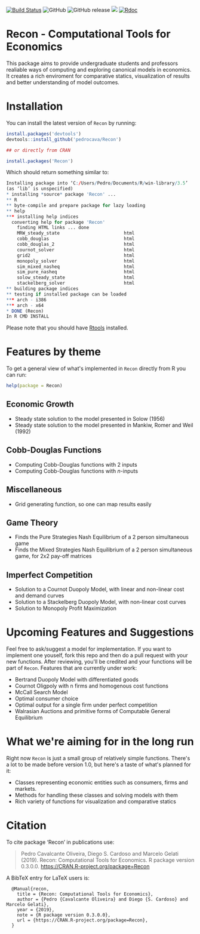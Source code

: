 [![Build Status](https://travis-ci.org/pedrocava/Recon.svg?branch=master)](https://travis-ci.org/pedrocava/Recon)
![GitHub](https://img.shields.io/github/license/pedrocava/Recon.svg?style=for-the-badge)
![GitHub release](https://img.shields.io/github/release-pre/pedrocava/Recon.svg?style=for-the-badge)
[![](https://cranlogs.r-pkg.org/badges/Recon)](https://cran.r-project.org/package=Recon)
[![Rdoc](http://www.rdocumentation.org/badges/version/Recon)](http://www.rdocumentation.org/packages/Recon)

# Recon - Computational Tools for Economics

This package aims to provide undergraduate students and professors realiable ways of computing and exploring canonical models in economics. It creates a rich enviroment for comparative statics, visualization of results and better understanding of model outcomes.

# Installation

You can install the latest version of ``Recon`` by running:

``` r
install.packages('devtools')
devtools::install_github('pedrocava/Recon')

## or directly from CRAN

install.packages('Recon')
```

Which should return something similar to:

``` r
Installing package into ‘C:/Users/Pedro/Documents/R/win-library/3.5’
(as ‘lib’ is unspecified)
* installing *source* package 'Recon' ...
** R
** byte-compile and prepare package for lazy loading
** help
*** installing help indices
  converting help for package 'Recon'
    finding HTML links ... done
    MRW_steady_state                        html  
    cobb_douglas                            html  
    cobb_douglas_2                          html  
    cournot_solver                          html  
    grid2                                   html  
    monopoly_solver                         html  
    sim_mixed_nasheq                        html  
    sim_pure_nasheq                         html  
    solow_steady_state                      html  
    stackelberg_solver                      html  
** building package indices
** testing if installed package can be loaded
*** arch - i386
*** arch - x64
* DONE (Recon)
In R CMD INSTALL
```

Please note that you should have [Rtools](http://cran.r-project.org/bin/windows/Rtools/) installed. 

# Features by theme

To get a general view of what's implemented in ``Recon`` directly from R you can run:

``` r
help(package = Recon)
```

## Economic Growth

* Steady state solution to the model presented in Solow (1956)
* Steady state solution to the model presented in Mankiw, Romer and Weil (1992)

## Cobb-Douglas Functions

* Computing Cobb-Douglas functions with 2 inputs
* Computing Cobb-Douglas functions with $n$-inputs

## Miscellaneous
* Grid generating function, so one can map results easily

## Game Theory
* Finds the Pure Strategies Nash Equilibrium of a 2 person simultaneous game 
* Finds the Mixed Strategies Nash Equilibrium of a 2 person simultaneous game, for 2x2 pay-off
matrices

## Imperfect Competition
* Solution to a Cournot Duopoly Model, with linear and non-linear cost and demand curves
* Solution to a Stackelberg Duopoly Model, with non-linear cost curves
* Solution to Monopoly Profit Maximization 


# Upcoming Features and Suggestions

Feel free to ask/suggest a model for implementation. If you want to implement one youself, fork this repo and then do a pull request with your new functions. After reviewing, you'll be credited and your functions will be part of ``Recon``. Features that are currently under work:

* Bertrand Duopoly Model with differentiated goods
* Cournot Oligpoly with n firms and homogenous cost functions
* McCall Search Model
* Optimal consumer choice
* Optimal output for a single firm under perfect competition
* Walrasian Auctions and primitive forms of Computable General Equilibrium 

# What we're aiming for in the long run

Right now ``Recon`` is just a small group of relatively simple functions. There's a lot to be made before version 1.0, but here's a taste of what's planned for it:

* Classes representing economic entities such as consumers, firms and markets.
* Methods for handling these classes and solving models with them
* Rich variety of functions for visualization and comparative statics

# Citation

To cite package ‘Recon’ in publications use:

 > Pedro Cavalcante Oliveira, Diego S. Cardoso and Marcelo Gelati (2019). Recon:
  Computational Tools for Economics. R package version 0.3.0.0.
  https://CRAN.R-project.org/package=Recon

A BibTeX entry for LaTeX users is:

```
  @Manual{recon,
    title = {Recon: Computational Tools for Economics},
    author = {Pedro {Cavalcante Oliveira} and Diego {S. Cardoso} and Marcelo Gelati},
    year = {2019},
    note = {R package version 0.3.0.0},
    url = {https://CRAN.R-project.org/package=Recon},
  }
```
